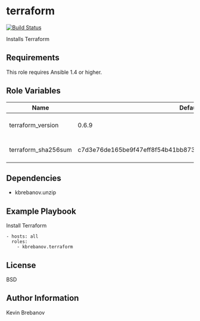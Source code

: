 terraform
=========

[![Build Status](https://travis-ci.org/kbrebanov/ansible-terraform.svg?branch=master)](https://travis-ci.org/kbrebanov/ansible-terraform)

Installs Terraform

Requirements
------------

This role requires Ansible 1.4 or higher.

Role Variables
--------------

| Name                | Default                                                          | Description                     |
|---------------------|------------------------------------------------------------------|---------------------------------|
| terraform_version   | 0.6.9                                                            | Version of Terraform to install |
| terraform_sha256sum | c7d3e76de165be9f47eff8f54b41bb873f6f1881d2fb778a54bb8aaf69abfae6 | SHA 256 checksum of package     |

Dependencies
------------

- kbrebanov.unzip

Example Playbook
----------------

Install Terraform
```
- hosts: all
  roles:
    - kbrebanov.terraform
```

License
-------

BSD

Author Information
------------------

Kevin Brebanov

